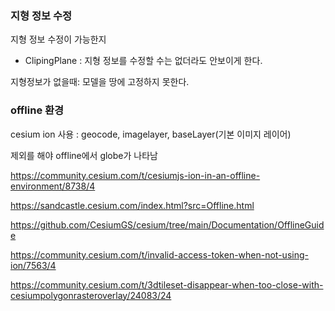 ### 지형 정보 수정

지형 정보 수정이 가능한지

- ClipingPlane : 지형 정보를 수정할 수는 없더라도 안보이게 한다.

지형정보가 없을때: 모델을 땅에 고정하지 못한다.

### offline 환경

cesium ion 사용 : geocode, imagelayer, baseLayer(기본 이미지 레이어)

제외를 해야 offline에서 globe가 나타남

https://community.cesium.com/t/cesiumjs-ion-in-an-offline-environment/8738/4

https://sandcastle.cesium.com/index.html?src=Offline.html

https://github.com/CesiumGS/cesium/tree/main/Documentation/OfflineGuide

https://community.cesium.com/t/invalid-access-token-when-not-using-ion/7563/4

https://community.cesium.com/t/3dtileset-disappear-when-too-close-with-cesiumpolygonrasteroverlay/24083/24
